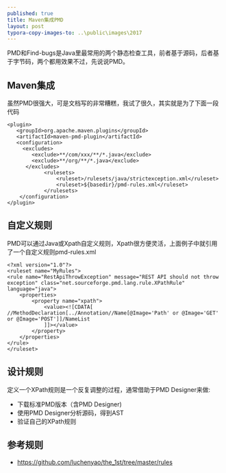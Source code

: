 ```yaml
---
published: true
title: Maven集成PMD
layout: post
typora-copy-images-to: ..\public\images\2017
---
```



PMD和Find-bugs是Java里最常用的两个静态检查工具，前者基于源码，后者基于字节码，两个都用效果不过，先说说PMD。

## Maven集成

虽然PMD很强大，可是文档写的非常糟糕，我试了很久，其实就是为了下面一段代码

```
<plugin>
   <groupId>org.apache.maven.plugins</groupId>
   <artifactId>maven-pmd-plugin</artifactId>
   <configuration>
   	 <excludes>
      	<exclude>**/com/xxx/**/*.java</exclude>
       	<exclude>**/org/**/*.java</exclude>
      </excludes>
			<rulesets>
				<ruleset>/rulesets/java/strictexception.xml</ruleset>
				<ruleset>${basedir}/pmd-rules.xml</ruleset>
			</rulesets>                    
    </configuration>
</plugin>
```            

## 自定义规则

PMD可以通过Java或Xpath自定义规则，Xpath很方便灵活，上面例子中就引用了一个自定义规则pmd-rules.xml

```
<?xml version="1.0"?>
<ruleset name="MyRules">
<rule name="RestApiThrowException" message="REST API should not throw exception" class="net.sourceforge.pmd.lang.rule.XPathRule" language="java">
	<properties>
		<property name="xpath">
			<value><![CDATA[
//MethodDeclaration[../Annotation//Name[@Image='Path' or @Image='GET' or @Image='POST']]/NameList
			]]></value>
		</property>
	</properties>
</rule>
</ruleset>
```

## 设计规则

定义一个XPath规则是一个反复调整的过程，通常借助于PMD Designer来做:

* 下载标准PMD版本（含PMD Designer)
* 使用PMD Designer分析源码，得到AST
* 验证自己的XPath规则

## 参考规则

* https://github.com/luchenyao/the_1st/tree/master/rules
